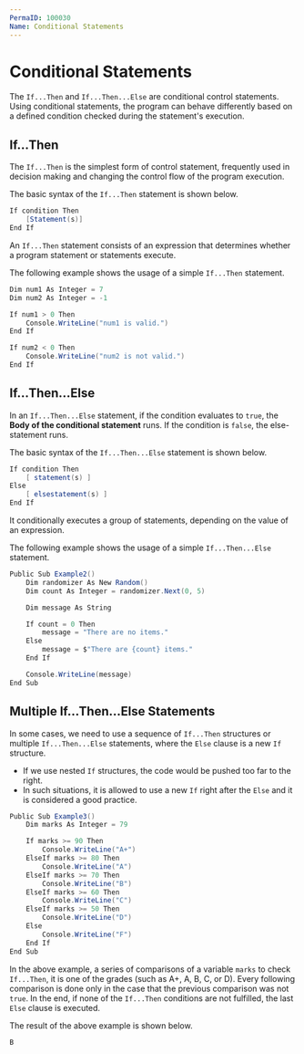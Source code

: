 ```yaml
---
PermaID: 100030
Name: Conditional Statements
---
```


# Conditional Statements

The `If...Then` and `If...Then...Else` are conditional control statements. Using conditional statements, the program can behave differently based on a defined condition checked during the statement's execution.

## If...Then

The `If...Then` is the simplest form of control statement, frequently used in decision making and changing the control flow of the program execution.

The basic syntax of the `If...Then` statement is shown below.

```csharp
If condition Then 
    [Statement(s)]
End If
```

An `If...Then` statement consists of an expression that determines whether a program statement or
statements execute.

The following example shows the usage of a simple `If...Then` statement.

```csharp
Dim num1 As Integer = 7
Dim num2 As Integer = -1

If num1 > 0 Then
    Console.WriteLine("num1 is valid.")
End If

If num2 < 0 Then
    Console.WriteLine("num2 is not valid.")
End If
```

## If...Then...Else

In an `If...Then...Else` statement, if the condition evaluates to `true`, the **Body of the conditional statement** runs. If the condition is `false`, the else-statement runs. 

The basic syntax of the `If...Then...Else` statement is shown below.

```csharp
If condition Then
    [ statement(s) ]
Else
    [ elsestatement(s) ]
End If
```

It conditionally executes a group of statements, depending on the value of an expression.

The following example shows the usage of a simple `If...Then...Else` statement.

```csharp
Public Sub Example2()
    Dim randomizer As New Random()
    Dim count As Integer = randomizer.Next(0, 5)

    Dim message As String

    If count = 0 Then
        message = "There are no items."
    Else
        message = $"There are {count} items."
    End If

    Console.WriteLine(message)
End Sub
```

## Multiple If...Then...Else Statements

In some cases, we need to use a sequence of `If...Then` structures or multiple `If...Then...Else` statements, where the `Else` clause is a new `If` structure. 

 - If we use nested `If` structures, the code would be pushed too far to the right. 
 - In such situations, it is allowed to use a new `If` right after the `Else` and it is considered a good practice. 

```csharp
Public Sub Example3()
    Dim marks As Integer = 79

    If marks >= 90 Then
        Console.WriteLine("A+")
    ElseIf marks >= 80 Then
        Console.WriteLine("A")
    ElseIf marks >= 70 Then
        Console.WriteLine("B")
    ElseIf marks >= 60 Then
        Console.WriteLine("C")
    ElseIf marks >= 50 Then
        Console.WriteLine("D")
    Else
        Console.WriteLine("F")
    End If
End Sub
```

In the above example, a series of comparisons of a variable `marks` to check `If...Then`, it is one of the grades (such as A+, A, B, C, or D). Every following comparison is done only in the case that the previous comparison was not `true`. In the end, if none of the `If...Then` conditions are not fulfilled, the last `Else` clause is executed. 

The result of the above example is shown below.

```csharp
B
```
